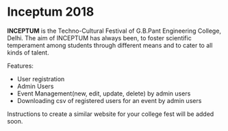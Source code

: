 # Inceptum 2018

<b>INCEPTUM</b> is the Techno-Cultural Festival of G.B.Pant Engineering College, Delhi. The aim of INCEPTUM has always been, to foster scientific temperament among students through different means and to cater to all kinds of talent.

Features:
* User registration
* Admin Users
* Event Management(new, edit, update, delete) by admin users
* Downloading csv of registered users for an event by admin users

Instructions to create a similar website for your college fest will be added soon.
